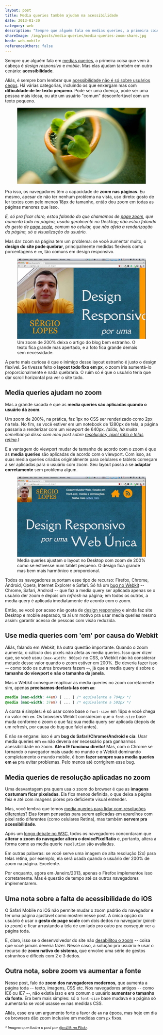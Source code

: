 ```yaml
---
layout: post
title: Media queries também ajudam na acessibilidade
date: 2013-01-30
category: web
description: "Sempre que alguém fala em medias queries, a primeira coisa que vem à cabeça é design responsivo e mobile. Mas elas ajudam também em acessibilidade."
shareImage: /img/posts/media-queries/media-queries-zoom-share.jpg
book: web-mobile
referenceOthers: false
---
```


Sempre que alguém fala em [medias queries](http://blog.caelum.com.br/flexibilidade-em-paginas-para-dispositivos-moveis-com-media-queries/), a primeira coisa que vem à cabeça é *design responsivo* e *mobile*. Mas elas ajudam também em outro cenário: **acessibilidade**.

Aliás, é sempre bom lembrar que [acessibilidade não é só sobre usuários cegos](http://a11yproject.com/posts/myth-accessibility-is-blind-people/). Há várias categorias, incluindo os que enxergam mas com **dificuldade de ler texto pequeno**. Pode ser uma doença, pode ser uma pessoa mais idosa, ou até um usuário "comum" desconfortável com um texto pequeno.

<figure>
	<img src="/img/posts/media-queries/media-queries-zoom.jpg">
</figure>

Pra isso, os navegadores têm a capacidade de **zoom nas páginas**. Eu mesmo, apesar de não ter nenhum problema na vista, uso direto: gosto de ler textos com pelo menos 18px de tamanho, então dou zoom em todas as páginas menores que isso. 

*E, só pra ficar claro, estou falando do que chamamos de [page zoom](http://trac.webkit.org/wiki/ScalesAndZooms), que aumenta tudo na página, usado geralmente no Desktop; não estou falando do gesto de [page scale](http://trac.webkit.org/wiki/ScalesAndZooms), comum no celular, que não afeta a renderização da página, só a visualização do usuário.*

Mas dar zoom na página tem um problema: se você aumentar muito, o **design do site pode quebrar**, principalmente medidas flexíveis como porcentagens e `em`, tão comuns em design responsivo.

<figure>
	<img src="/img/posts/media-queries/zoom-quebrando.jpg" alt="Screenshot do blog com zoom de 200% quebrando o layout">
	<figcaption>Um zoom de 200% deixa o artigo do blog bem estranho. O texto fica grande mas apertado, e a foto fica grande demais sem necessidade.</figcaption>
</figure>

A parte mais curiosa é que o inimigo desse layout estranho é justo o design flexível. Se tivesse feito o **layout todo fixo em px**, o zoom iria aumentá-lo proporcionalmente e nada quebraria. O ruim só é que o usuário teria que dar scroll horizontal pra ver o site todo.

## Media queries ajudam no zoom

Mas a grande sacada é que as **media queries são aplicadas quando o usuário dá zoom**. 

Um zoom de 200%, na prática, faz 1px no CSS ser renderizado como 2px na tela. No fim, se você estiver em um notebook de 1280px de tela, a página passaria a renderizar com um *viewport* de 640px. *(aliás, há muita semelhança disso com meu post sobre [resoluções, pixel ratio e telas retina](/resolucoes-dpi-pixel-ratio-retina/).)* 

E a vantagem do viewport mudar de tamanho de acordo com o zoom é que as **media queries** são aplicadas de acordo com o viewport. Com isso, as suas media queries criadas originalmente para celulares e tablets começam a ser aplicadas para o usuário com zoom. Seu layout passa a se **adaptar corretamente** sem problema algum.

<figure>
	<img src="/img/posts/media-queries/zoom-ok.jpg" alt="Screenshot do blog com zoom de 200% aplicando as media queries">
	<figcaption>Media queries ajustam o layout no Desktop com zoom de 200% como se estivesse num tablet pequeno. O design fica grande mas bem mais harmônico e proporcional.</figcaption>
</figure>

Todos os navegadores suportam esse tipo de recurso: Firefox, Chrome, Android, Opera, Internet Explorer e Safari. Só há um [bug no Webkit](https://bugs.webkit.org/show_bug.cgi?id=41063) -- Chrome, Safari, Android -- que faz a media query ser aplicada apenas se o usuário der zoom e depois um *refresh* na página; em todos os outros, a media query é aplicada imediatamente de acordo com o zoom.

Então, se você por acaso não gosta de [design responsivo](/responsive-web-design/) e ainda faz site Desktop e mobile separado, tá aí um motivo pra usar media queries mesmo assim: garantir acesso de pessoas com visão reduzida.

## Use media queries com 'em' por causa do Webkit

Aliás, falando em Webkit, há outra questão importante. Quando o zoom aumenta, o cálculo dos pixels não afeta as media queries. Isso quer dizer que, se você usou `(max-width: 960px)` no CSS, o Webkit não irá considerar metade desse valor quando o zoom estiver em 200%. Ele deveria fazer isso -- como todo os outros browsers fazem --, já que a media query é sobre o **tamanho do viewport e não o tamanho da janela**.

Mas o Webkit consegue reaplicar as media queries no zoom corretamente sim, apenas **precisamos declará-las com `em`**:

```css 
@media (max-width: 44em) { ... } /* equivalente a 704px */
@media (max-width: 37em) { ... } /* equivalente a 592px */
```

A conta é simples: é só usar como base o `font-size` em 16px e você chega no valor em `em`. Os browsers Webkit consideram que o `font-size` base muda conforme o zoom o que faz sua media query ser aplicada (depois de um refresh, por causa do bug que falei antes).

E não se engane: isso é um **bug do Safari/Chrome/Android e cia**. Usar media queries em `em` não deveria ser necessário para ganharmos acessibilidade no zoom. **Até o IE funciona direito!** Mas, com o Chrome se tornando o navegador mais usado no mundo e o Webkit dominando completamente o mundo mobile, é bom **fazer sempre suas media queries em `em`** pra evitar problemas. Pelo menos até corrigirem esse bug.

## Media queries de resolução aplicadas no zoom

Uma desvantagem pra quem usa o zoom do browser é que as **imagens costumam ficar pixeladas**. Ela fica menos definida, o que deixa a página feia e até com imagens piores pro deficiente visual entender.

Mas, você lembra que temos [media queries para lidar com resoluções diferentes](/media-queries-retina/)? Elas foram pensadas para serem aplicadas em aparelhos com pixel ratio diferentes (como celulares Retina), mas também **servem pra acessibilidade**.

Após um [longo debate no W3C](http://w3-org.9356.n7.nabble.com/Behavior-of-device-pixel-ratio-under-zoom-td6589.html), todos os navegadores concordaram que **alterar o zoom do navegador altera o devicePixelRatio** e, portanto, altera a forma como as media querie `resolution` são avaliadas.

Em outras palavras: se você serve uma imagem de alta resolução (2x) para telas retina, por exemplo, ela será usada quando o usuário der 200% de zoom na página. Excelente.

Por enquanto, agora em Janeiro/2013, apenas o Firefox implementou isso corretamente. Mas é questão de tempo até os outros navegadores implementarem.

## Uma nota sobre a falta de acessibilidade do iOS

O Safari Mobile no iOS não permite mudar o zoom padrão do navegador e ter uma página ajustável como mostrei nesse post. A única opção do usuário é usar o **gesto de page scale** com dois dedos no navegador (*pinch to zoom*) e ficar arrastando a tela de um lado pro outro pra conseguir ver a página toda.

E, claro, isso se o desenvolvedor do site não [desabilitou o zoom](/libere-zoom-nas-paginas-mobile/) -- coisa que você jamais deveria fazer. Nesse caso, a solução pro usuário é usar o recurso de **zoom nativo do sistema**, que envolve uma série de gestos estranhos e difíceis com 2 e 3 dedos.

## Outra nota, sobre zoom vs aumentar a fonte

Nesse post, falo do **zoom dos navegadores modernos**, que aumenta a página toda -- texto, imagens, CSS etc. Nos navegadores antigos -- como IE6 ou IE7 --, não existia isso e era comum o usuário **aumentar o tamanho da fonte**. Era bem mais simples: só o `font-size` base mudava e a página só aumentaria se você usasse `em` nas medidas CSS. 

Aliás, esse era um argumento forte a favor de `em` na época, mas hoje em dia os browsers dão zoom inclusive em medidas com `px` fixos.

<small><i>* Imagem que ilustra o post por <a href="http://www.flickr.com/photos/m4tik/47714548/" rel="nofollow">@m4tik no Flickr</a>.</i></small>
